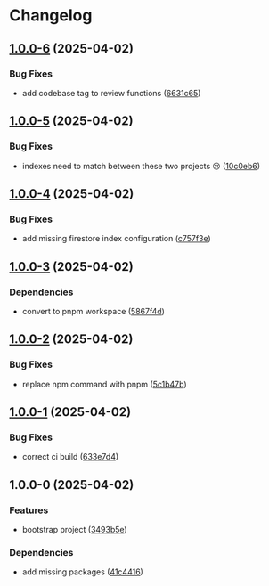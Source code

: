 # Changelog

## [1.0.0-6](https://github.com/agrc/plss-review/compare/v1.0.0-5...v1.0.0-6) (2025-04-02)


### Bug Fixes

* add codebase tag to review functions ([6631c65](https://github.com/agrc/plss-review/commit/6631c652d0f96310ee908420069fa3389d24c971))

## [1.0.0-5](https://github.com/agrc/plss-review/compare/v1.0.0-4...v1.0.0-5) (2025-04-02)


### Bug Fixes

* indexes need to match between these two projects 😢 ([10c0eb6](https://github.com/agrc/plss-review/commit/10c0eb6ef24bafa00397fdc31ad815d0a2fad038))

## [1.0.0-4](https://github.com/agrc/plss-review/compare/v1.0.0-3...v1.0.0-4) (2025-04-02)


### Bug Fixes

* add missing firestore index configuration ([c757f3e](https://github.com/agrc/plss-review/commit/c757f3e66dfa511039776e4bf951abcb06897793))

## [1.0.0-3](https://github.com/agrc/plss-review/compare/v1.0.0-2...v1.0.0-3) (2025-04-02)


### Dependencies

* convert to pnpm workspace ([5867f4d](https://github.com/agrc/plss-review/commit/5867f4d4a3ebd104b1cacf4d6a8961d0050c3ae9))

## [1.0.0-2](https://github.com/agrc/plss-review/compare/v1.0.0-1...v1.0.0-2) (2025-04-02)


### Bug Fixes

* replace npm command with pnpm ([5c1b47b](https://github.com/agrc/plss-review/commit/5c1b47b38561eb9714951ad6563f86aefe9e0382))

## [1.0.0-1](https://github.com/agrc/plss-review/compare/v1.0.0-0...v1.0.0-1) (2025-04-02)


### Bug Fixes

* correct ci build ([633e7d4](https://github.com/agrc/plss-review/commit/633e7d4ddb68e1a6950f1194931ff779d2fd424a))

## 1.0.0-0 (2025-04-02)


### Features

* bootstrap project ([3493b5e](https://github.com/agrc/plss-review/commit/3493b5e79f1a38db7a8c64e9f492cd63cff3a252))


### Dependencies

* add missing packages ([41c4416](https://github.com/agrc/plss-review/commit/41c44168a0e09f690b7d1cb21f587760a5020e82))
